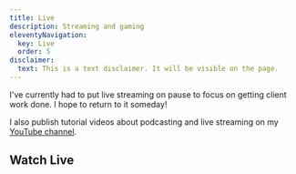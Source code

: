 ```yaml
---
title: Live
description: Streaming and gaming
eleventyNavigation:
  key: Live
  order: 5
disclaimer:
  text: This is a text disclaimer. It will be visible on the page.
---
```


I've currently had to put live streaming on pause to focus on getting client work done. I hope to return to it someday!

I also publish tutorial videos about podcasting and live streaming on my [YouTube channel](https://www.youtube.com/c/lemonproductionsca).


## Watch Live

<!-- Add a placeholder for the Twitch embed -->
<div id="twitch-embed"></div>

<!-- Load the Twitch embed script -->
<script src="https://embed.twitch.tv/embed/v1.js"></script>

<!-- Create a Twitch.Embed object that will render within the "twitch-embed" root element. -->
<script type="text/javascript">
new Twitch.Embed("twitch-embed", {
width: 854,
height: 480,
channel: "lemonpodcasting",
autoplay: "true",
});
</script>